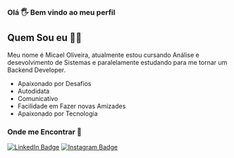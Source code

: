 ### Olá 🖐 Bem vindo ao meu perfil
## Quem Sou eu 🧔🏻 
Meu nome é Micael Oliveira, atualmente estou cursando Análise e desevolvimento de Sistemas e paralelamente estudando para me tornar um Backend Developer.

- Apaixonado por Desafios 
- Autodidata
- Comunicativo
- Facilidade em Fazer novas Amizades
- Apaixonado por Tecnologia

### Onde me Encontrar 📌
[![LinkedIn Badge](https://img.shields.io/badge/-MicaelOliveira-6495ED?style=flat-square&labelColor=6495ED&logo=linkedin&logoColor=white&link=https://www.linkedin.com/in/MicaelOliveira)](https://www.linkedin.com/in/micaeloliveira-ms)
[![Instagram Badge](https://img.shields.io/badge/-@MicaelOlivera-DD2A7B?style=flat-square&labelColor=DD2A7B&logo=instagram&logoColor=white&link=https://www.instagram.com/MicaelOliveira)](https://www.instagram.com/micael37oliveira_/)


